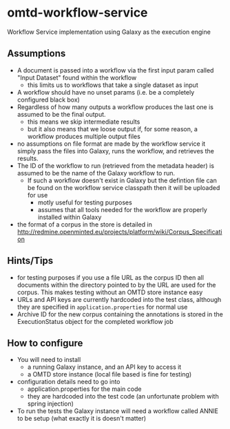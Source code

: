 # omtd-workflow-service
Workflow Service implementation using Galaxy as the execution engine

## Assumptions
- A document is passed into a workflow via the first input param called "Input Dataset" found within the workflow
  - this limits us to workflows that take a single dataset as input
- A workflow should have no unset params (i.e. be a completely configured black box)
- Regardless of how many outputs a workflow produces the last one is assumed to be the final output.
  - this means we skip intermediate results
  - but it also means that we loose output if, for some reason, a workflow produces multiple output files
- no assumptions on file format are made by the workflow service it simply pass the files into Galaxy, runs the workflow, and retrieves the results.
- The ID of the workflow to run (retrieved from the metadata header) is assumed to be the name of the Galaxy workflow to run.
  - If such a workflow doesn't exist in Galaxy but the defintion file can be found on the workflow service classpath then it will be uploaded for use
    - motly useful for testing purposes
    - assumes that all tools needed for the workflow are properly installed within Galaxy
- the format of a corpus in the store is detailed in http://redmine.openminted.eu/projects/platform/wiki/Corpus_Specification
    
## Hints/Tips
- for testing purposes if you use a file URL as the corpus ID then all documents within the directory pointed to by the URL are used for the corpus. This makes testing without an OMTD store instance easy
- URLs and API keys are currently hardcoded into the test class, although they are specified in `application.properties` for normal use
- Archive ID for the new corpus containing the annotations is stored in the ExecutionStatus object for the completed workflow job

## How to configure
- You will need to install
  - a running Galaxy instance, and an API key to access it
  - a OMTD store instance (local file based is fine for testing)
- configuration details need to go into
  - application.properties for the main code
  - they are hardcoded into the test code (an unfortunate problem with spring injection)
- To run the tests the Galaxy instance will need a workflow called ANNIE to be setup (what exactly it is doesn't matter)

